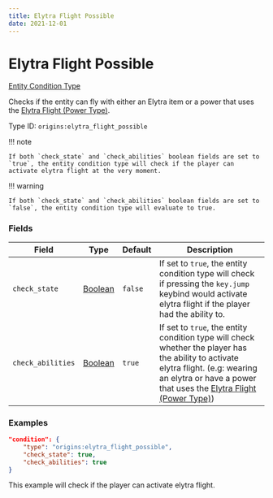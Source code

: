 ```yaml
---
title: Elytra Flight Possible
date: 2021-12-01
---
```


# Elytra Flight Possible

[Entity Condition Type](../entity_condition_types.md)

Checks if the entity can fly with either an Elytra item or a power that uses the [Elytra Flight (Power Type)](../power_types/elytra_flight.md).

Type ID: `origins:elytra_flight_possible`


!!! note

    If both `check_state` and `check_abilities` boolean fields are set to `true`, the entity condition type will check if the player can activate elytra flight at the very moment.

!!! warning

    If both `check_state` and `check_abilities` boolean fields are set to `false`, the entity condition type will evaluate to true.


### Fields

Field | Type | Default | Description
------|------|---------|------------
`check_state` | [Boolean](../data_types/boolean.md) | `false` | If set to `true`, the entity condition type will check if pressing the `key.jump` keybind would activate elytra flight if the player had the ability to.
`check_abilities` | [Boolean](../data_types/boolean.md) | `true` | If set to `true`, the entity condition type will check whether the player has the ability to activate elytra flight. (e.g: wearing an elytra or have a power that uses the [Elytra Flight (Power Type)](../power_types/elytra_flight.md))


### Examples

```json
"condition": {
    "type": "origins:elytra_flight_possible",
    "check_state": true,
    "check_abilities": true
}
```

This example will check if the player can activate elytra flight.
